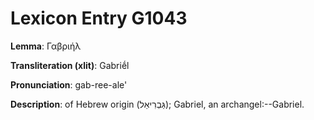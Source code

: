 # Lexicon Entry G1043

**Lemma**: Γαβριήλ

**Transliteration (xlit)**: Gabriḗl

**Pronunciation**: gab-ree-ale'

**Description**:
of Hebrew origin (גַּבְרִיאֵל); Gabriel, an archangel:--Gabriel.
